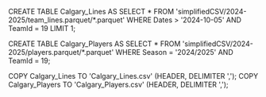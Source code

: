 CREATE TABLE Calgary_Lines AS
    SELECT * FROM 'simplifiedCSV/2024-2025/team_lines.parquet/*.parquet' WHERE Dates > '2024-10-05' AND TeamId = 19 LIMIT 1;

CREATE TABLE Calgary_Players AS
    SELECT * FROM 'simplifiedCSV/2024-2025/players.parquet/*.parquet' WHERE Season = '2024/2025' AND TeamId = 19;

COPY Calgary_Lines TO 'Calgary_Lines.csv' (HEADER, DELIMITER ',');
COPY Calgary_Players TO 'Calgary_Players.csv' (HEADER, DELIMITER ',');
